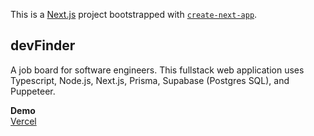 This is a [Next.js](https://nextjs.org/) project bootstrapped with [`create-next-app`](https://github.com/vercel/next.js/tree/canary/packages/create-next-app).

## devFinder

A job board for software engineers. This fullstack web application uses Typescript, Node.js, Next.js, Prisma, Supabase (Postgres SQL), and Puppeteer.

**Demo** <br>
[Vercel](http://dev-finder-sydneehaley.vercel.app)
